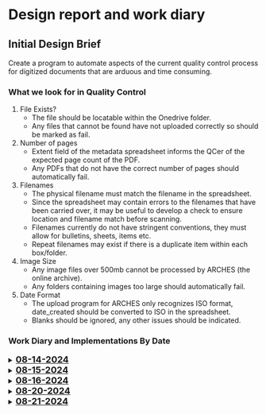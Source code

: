 # Design report and work diary

## Initial Design Brief

Create a program to automate aspects of the current quality control process for digitized documents that are arduous and time consuming.

### What we look for in Quality Control

1. File Exists?
    - The file should be locatable within the Onedrive folder.
    - Any files that cannot be found have not uploaded correctly so should be marked as fail.
2. Number of pages
    - Extent field of the metadata spreadsheet informs the QCer of the expected page count of the PDF.
    - Any PDFs that do not have the correct number of pages should automatically fail.
3. Filenames
    - The physical filename must match the filename in the spreadsheet.
    - Since the spreadsheet may contain errors to the filenames that have been carried over, it may be useful to develop a check to ensure location and filename match before scanning.
    - Filenames currently do not have stringent conventions, they must allow for bulletins, sheets, items etc.
    - Repeat filenames may exist if there is a duplicate item within each box/folder.
4. Image Size
    - Any image files over 500mb cannot be processed by ARCHES (the online archive).
    - Any folders containing images too large should automatically fail.
5. Date Format
    - The upload program for ARCHES only recognizes ISO format, date_created should be converted to ISO in the spreadsheet.
    - Blanks should be ignored, any other issues should be indicated.

### Work Diary and Implementations By Date

<details>

<summary><b><u><font size="+1">08-14-2024</font></u></b></summary>

<b>Implementations:</b>

* Spreadsheet validation - Physical Location and Filename
    - Some of the filenames are incorrect given the location.
    - Assumes naming conventions - Sheet, Bull, and a preceding 0 for single digits. Proceeding 0 convention could be relaxed with further implementation.

* Main Menu UI
    - Asks the user to select a spreadsheet file usin file explorer simple UI package.
    - Buttons for 'Preliminary Spreadsheet Checks', 'Quality Control'.
    - Built on PyQt5 so can be improved easily and made more visually appealing with QSS.

<b>Notes:</b>

* Could we create a Fragile column? Since fragile items currently are manually indicated with highlighting, preliminary checks would be able to color the spreadsheet rows in blue for fragile items.
* Use Python’s PDF reader to view x random pdf pages to automate pass/fail.
* Initial entry to fill in who the QCer is each time? Happens once at the start - current workflow uses initials to show who QC'd.
* Any changes to the naming conventions of the files. Current convention is:
    - Bull used to denote a bulletin -> ZWU_SCA0319.B06.F01.Bull.107.
    - Sheet denotes a sheet -> ZWU_SCA0319.B06.F01.Sheet.564.
    - Item has no name -> ZWU_SCA0319.B06.F05.01.

</details>

<details>

<summary><b><u><font size="+1">08-15-2024</font></u></b></summary>

<b>Implementations:</b>

* Filename validation
    - Now colors discrepancies between location and filename in red.
    - Ignores other colors on the spreadsheet, but removes the program's own error colors from the sheet so it can be used .recursively. I.e. after errors are fixed they will return to no fill.
    - Can therefore be continually run into no color is left on the spreadsheet.

* Added error rate to terminal output
    - Should be on the PyQt5 window in later versions.

* Improved GUI using PyQt5 built in styles.

* Added exception handling to ensure the file is closed before the program attempts to access anything.

* Expanded sheet naming conventions to include:
    - Sheet &rarr; .Sheet.
    - Bulletin &rarr; .Bull.
    - Item &rarr; no prefix

<b>Notes:</b>

* Item repeats should be allowed a character identifier (a, b, c etc.). The process must be reworked slightly so it does not have to appear in the location
* Needs funtionality to allow for differences in input convention for 0 padding item number (i.e. .04 or .4)

</details>

<details>

<summary><b><u><font size="+1">08-16-2024</font></u></b></summary>

<b>Implementations:</b>

* Duplicate Filenames.
    - Runs after name/location error check so supersedes in importance
    - Colors rows blue where filenames are duplicated.

* Expanded naming conventions to allow the character after a filename which does not have to be reflected in location.
    - Since duplicates are highlighted this allows the user to but b, c, d next to the duplicate and run the program again.

* Modularized the color section so error type determines fill color, making it easier to add more error types in the future.

* Changed the success check to include multiple subrocesses on each sheet (filename, duplicate, datecheck etc.).

<b>Notes:</b>

Currently working on - 
* Date validation for date created.
* Date ISO formatting.

* Perhaps error colors should be on a palette and chosen by the user on the GUI to ensure no clashes with current spreadsheet highlighting?

</details>

<details>

<summary><b><u><font size="+1">08-20-2024</font></u></b></summary>

<b>Implementations:</b>

* Modularized the program further to make it easier to add functionality later on. 
    - Processes such as opening and closing files are within their own python file and have limited relience on current code.
    - Improved the code's readability and maintainability

* ISO date formatting
    - date_created checked for datetime, then converted to ISO format
    - date_times that are not type(datetime) go through a conversion process that includes spellcheck for written dates
    - Dates that cannot be converted by the program are added to a list for highlighing - since we cannot be certain that the program will work on every instance it is better to let the user decide in the spreadsheet
    - Highlights rows with date errors yellow in the spreadsheet

* File_writer
    - Can be called at any time after data is changed in the main dataframe
    - Contains functionality to format cells - this currently sets the excel format for date_time to YYYY-MM-DD but can be used to add color or font styles to single cells
    - Successfully writes the dataframe over the original excel file, and maintains original formatting unless otherwise specified

<b>Notes:</b>

* Could File_reader_writer be an object since it has an increasing number of instance variables?
* Need to look into how we can recursively check the source folder for filenames to implement file_exists?
* Does quality control need to be performed by sheet? If so we could add another page to the UI that uses the sheetnames of the read file to ask the user which sheet they would like to QC.


</details>

<details>

<summary><b><u><font size="+1">08-21-2024</font></u></b></summary>

<b>Implementations:</b>

* Started to improve the reusability of my code by creating file and excel file objects to store data that is referred to multiple times throughout my program by different subroutines
    1. Object File: contains Filepath, PDF_filepath, Extent, File_size and Exists.
    2. Object Excel File: contains sheetnames, dataframes and Filepath.

* Designed a singleton to contain a list of files, a spreadsheet, a dictionary of error colors and a parent directory for sharepoint. Subprocesses should wuery the singlton for file data, excel data etc.

* Redesigned the User Interface on paper to make it more intuative and to understand what is needed in the singleton





<b>Notes:</b>

</details>





